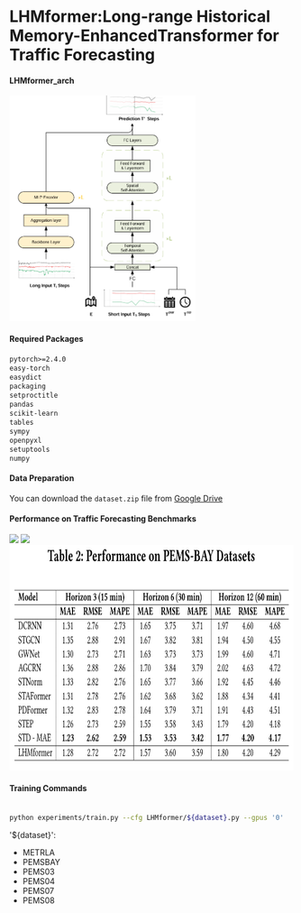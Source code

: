 # LHMformer:Long-range Historical Memory-EnhancedTransformer for Traffic Forecasting

#### LHMformer_arch

<img src="figures/LHMformer_arch.png" height="400"/>

#### Required Packages

```
pytorch>=2.4.0
easy-torch
easydict
packaging
setproctitle
pandas
scikit-learn
tables
sympy
openpyxl
setuptools
numpy
```

#### Data Preparation

You can download the `dataset.zip` file from [Google Drive](https://drive.google.com/file/d/19c8YJDuRIQEsgPWSP_UcIVF_Vqq0fRFV/view?usp=drive_link)

#### Performance on Traffic Forecasting Benchmarks
<img src="figures/Performance  .png" height="400"/>
<img src="figures/Performance  (1).png" height="400"/>
<img src="figures/Performance  (2).png" height="400"/>

#### Training Commands

```bash

python experiments/train.py --cfg LHMformer/${dataset}.py --gpus '0'


```

'${dataset}':
- METRLA
- PEMSBAY
- PEMS03
- PEMS04
- PEMS07
- PEMS08


